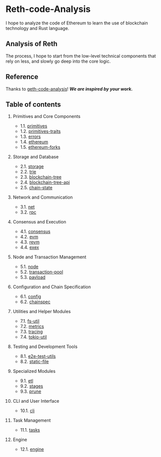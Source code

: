 # Reth-code-Analysis

I hope to analyze the code of Ethereum to learn the use of blockchain technology and Rust language.

## Analysis of Reth

The process, I hope to start from the low-level technical components that rely on less, and slowly go deep into the core logic.

## Reference
Thanks to [geth-code-analysis](https://github.com/agiletechvn/go-ethereum-code-analysis/tree/master)!
***We are inspired by your work.***


## Table of contents

1. Primitives and Core Components
   - 1.1. [primitives](primitives.md)
   - 1.2. [primitives-traits](primitives-traits.md)
   - 1.3. [errors](errors.md)
   - 1.4. [ethereum](ethereum.md)
   - 1.5. [ethereum-forks](ethereum-forks.md)

2. Storage and Database
   - 2.1. [storage](storage.md)
   - 2.2. [trie](trie.md)
   - 2.3. [blockchain-tree](blockchain-tree.md)
   - 2.4. [blockchain-tree-api](blockchain-tree-api.md)
   - 2.5. [chain-state](chain-state.md)

3. Network and Communication
   - 3.1. [net](net.md)
   - 3.2. [rpc](rpc.md)

4. Consensus and Execution
   - 4.1. [consensus](consensus.md)
   - 4.2. [evm](evm.md)
   - 4.3. [revm](revm.md)
   - 4.4. [exex](exex.md)

5. Node and Transaction Management
   - 5.1. [node](node.md)
   - 5.2. [transaction-pool](transaction-pool.md)
   - 5.3. [payload](payload.md)

6. Configuration and Chain Specification
   - 6.1. [config](config.md)
   - 6.2. [chainspec](chainspec.md)

7. Utilities and Helper Modules
   - 7.1. [fs-util](fs-util.md)
   - 7.2. [metrics](metrics.md)
   - 7.3. [tracing](tracing.md)
   - 7.4. [tokio-util](tokio-util.md)

8. Testing and Development Tools
   - 8.1. [e2e-test-utils](e2e-test-utils.md)
   - 8.2. [static-file](static-file.md)

9. Specialized Modules
   - 9.1. [etl](etl.md)
   - 9.2. [stages](stages.md)
   - 9.3. [prune](prune.md)

10. CLI and User Interface
    - 10.1. [cli](cli.md)

11. Task Management
    - 11.1. [tasks](tasks.md)

12. Engine
    - 12.1. [engine](engine.md)
